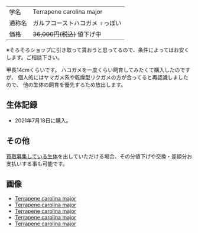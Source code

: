 ---
---

|||
|:-|:-|
| 学名 | Terrapene carolina major |
| 通称名 | ガルフコーストハコガメ ♀っぽい |
| 価格 | ~~36,000円(税込)~~ 値下げ中 |

※そろそろショップに引き取って貰おうと思ってるので、条件によってはお安くします。ご相談下さい。

甲長14cmくらいです。
ハコガメを一度くらい飼育してみたくて購入したのですが、
個人的にはヤマガメ系や乾燥型リクガメの方が合ってると再認識しましたので、
他の生体の飼育を優先するため放出します。

## 生体記録

* 2021年7月18日に購入。

## その他

[買取募集している生体](/shopping/purchase-price-list)を出していただける場合、その分値下げや交換・差額分お支払いする事も可能です。

## 画像

* [Terrapene carolina major]({{site.baseurl}}/assets/img/shopping/creatures/terrapene-carolina-major/1/1.jpeg)
* [Terrapene carolina major]({{site.baseurl}}/assets/img/shopping/creatures/terrapene-carolina-major/1/2.jpeg)
* [Terrapene carolina major]({{site.baseurl}}/assets/img/shopping/creatures/terrapene-carolina-major/1/3.jpeg)
* [Terrapene carolina major]({{site.baseurl}}/assets/img/shopping/creatures/terrapene-carolina-major/1/4.jpeg)
* [Terrapene carolina major]({{site.baseurl}}/assets/img/shopping/creatures/terrapene-carolina-major/1/5.jpeg)
